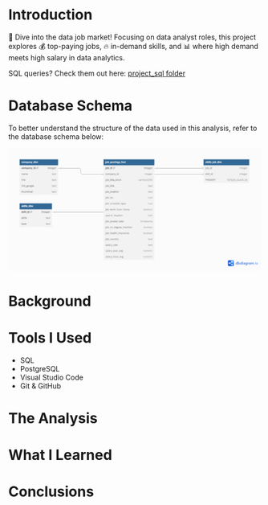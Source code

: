 <!-- TODO: update contents of this later -->

# Introduction
🧭 Dive into the data job market! Focusing on data analyst roles, this project explores 💰 top-paying jobs, 🔥 in-demand skills, and 📊 where high demand meets high salary in data analytics.

SQL queries? Check them out here: [project_sql folder](/project_sql/)

# Database Schema

To better understand the structure of the data used in this analysis, refer to the database schema below:

![Database Schema](project_sql\database_schema.png)

# Background

# Tools I Used

- SQL 
- PostgreSQL
- Visual Studio Code
- Git & GitHub

# The Analysis

# What I Learned

# Conclusions